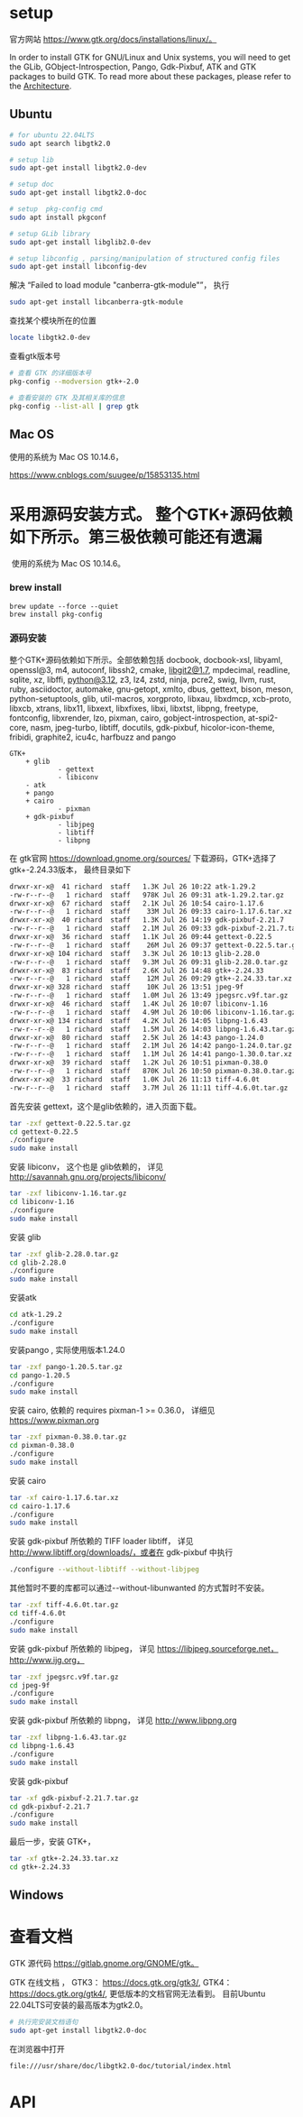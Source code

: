 # setup

官方网站 https://www.gtk.org/docs/installations/linux/。

In order to install GTK for GNU/Linux and Unix systems, you will need to get the GLib, GObject-Introspection, Pango, Gdk-Pixbuf, ATK and GTK packages to build GTK. To read more about these packages, please refer to the [Architecture](https://www.gtk.org/docs/architecture/).

## Ubuntu

```sh
# for ubuntu 22.04LTS
sudo apt search libgtk2.0

# setup lib
sudo apt-get install libgtk2.0-dev

# setup doc
sudo apt-get install libgtk2.0-doc

# setup  pkg-config cmd
sudo apt install pkgconf

# setup GLib library
sudo apt-get install libglib2.0-dev

# setup libconfig , parsing/manipulation of structured config files
sudo apt-get install libconfig-dev
```

解决 “Failed to load module "canberra-gtk-module"”， 执行

```sh
sudo apt-get install libcanberra-gtk-module
```

查找某个模块所在的位置

```sh
locate libgtk2.0-dev
```

查看gtk版本号

```sh
# 查看 GTK 的详细版本号
pkg-config --modversion gtk+-2.0

# 查看安装的 GTK 及其相关库的信息
pkg-config --list-all | grep gtk
```

## Mac OS


使用的系统为 Mac OS 10.14.6，

https://www.cnblogs.com/suugee/p/15853135.html

采用源码安装方式。 整个GTK+源码依赖如下所示。第三极依赖可能还有遗漏
=======
​		使用的系统为 Mac OS 10.14.6。

### brew install

```
brew update --force --quiet
brew install pkg-config

```



### 源码安装

整个GTK+源码依赖如下所示。全部依赖包括 docbook, docbook-xsl, libyaml, openssl@3, m4, autoconf, libssh2, cmake, libgit2@1.7, mpdecimal, readline, sqlite, xz, libffi, python@3.12, z3, lz4, zstd, ninja, pcre2, swig, llvm, rust, ruby, asciidoctor, automake, gnu-getopt, xmlto, dbus, gettext, bison, meson, python-setuptools, glib, util-macros, xorgproto, libxau, libxdmcp, xcb-proto, libxcb, xtrans, libx11, libxext, libxfixes, libxi, libxtst, libpng, freetype, fontconfig, libxrender, lzo, pixman, cairo, gobject-introspection, at-spi2-core, nasm, jpeg-turbo, libtiff, docutils, gdk-pixbuf, hicolor-icon-theme, fribidi, graphite2, icu4c, harfbuzz and pango
```
GTK+
	+ glib
			- gettext
			- libiconv
	- atk
	+ pango
	+ cairo
			- pixman
	+ gdk-pixbuf
			- libjpeg
			- libtiff
			- libpng
```

在 gtk官网 https://download.gnome.org/sources/ 下载源码，GTK+选择了 gtk+-2.24.33版本， 最终目录如下

```sh
drwxr-xr-x@  41 richard  staff   1.3K Jul 26 10:22 atk-1.29.2
-rw-r--r--@   1 richard  staff   978K Jul 26 09:31 atk-1.29.2.tar.gz
drwxr-xr-x@  67 richard  staff   2.1K Jul 26 10:54 cairo-1.17.6
-rw-r--r--@   1 richard  staff    33M Jul 26 09:33 cairo-1.17.6.tar.xz
drwxr-xr-x@  40 richard  staff   1.3K Jul 26 14:19 gdk-pixbuf-2.21.7
-rw-r--r--@   1 richard  staff   2.1M Jul 26 09:33 gdk-pixbuf-2.21.7.tar.gz
drwxr-xr-x@  36 richard  staff   1.1K Jul 26 09:44 gettext-0.22.5
-rw-r--r--@   1 richard  staff    26M Jul 26 09:37 gettext-0.22.5.tar.gz
drwxr-xr-x@ 104 richard  staff   3.3K Jul 26 10:13 glib-2.28.0
-rw-r--r--@   1 richard  staff   9.3M Jul 26 09:31 glib-2.28.0.tar.gz
drwxr-xr-x@  83 richard  staff   2.6K Jul 26 14:48 gtk+-2.24.33
-rw-r--r--@   1 richard  staff    12M Jul 26 09:29 gtk+-2.24.33.tar.xz
drwxr-xr-x@ 328 richard  staff    10K Jul 26 13:51 jpeg-9f
-rw-r--r--@   1 richard  staff   1.0M Jul 26 13:49 jpegsrc.v9f.tar.gz
drwxr-xr-x@  46 richard  staff   1.4K Jul 26 10:07 libiconv-1.16
-rw-r--r--@   1 richard  staff   4.9M Jul 26 10:06 libiconv-1.16.tar.gz
drwxr-xr-x@ 134 richard  staff   4.2K Jul 26 14:05 libpng-1.6.43
-rw-r--r--@   1 richard  staff   1.5M Jul 26 14:03 libpng-1.6.43.tar.gz
drwxr-xr-x@  80 richard  staff   2.5K Jul 26 14:43 pango-1.24.0
-rw-r--r--@   1 richard  staff   2.1M Jul 26 14:42 pango-1.24.0.tar.gz
-rw-r--r--@   1 richard  staff   1.1M Jul 26 14:41 pango-1.30.0.tar.xz
drwxr-xr-x@  39 richard  staff   1.2K Jul 26 10:51 pixman-0.38.0
-rw-r--r--@   1 richard  staff   870K Jul 26 10:50 pixman-0.38.0.tar.gz
drwxr-xr-x@  33 richard  staff   1.0K Jul 26 11:13 tiff-4.6.0t
-rw-r--r--@   1 richard  staff   3.7M Jul 26 11:11 tiff-4.6.0t.tar.gz
```

首先安装 gettext，这个是glib依赖的，进入页面下载。

```sh
tar -zxf gettext-0.22.5.tar.gz
cd gettext-0.22.5
./configure
sudo make install
```

安装 libiconv， 这个也是 glib依赖的， 详见 http://savannah.gnu.org/projects/libiconv/

```sh
tar -zxf libiconv-1.16.tar.gz
cd libiconv-1.16
./configure
sudo make install
```

安装 glib

```sh
tar -zxf glib-2.28.0.tar.gz
cd glib-2.28.0
./configure
sudo make install
```



安装atk

```sh
cd atk-1.29.2
./configure
sudo make install
```

安装pango , 实际使用版本1.24.0

```sh
tar -zxf pango-1.20.5.tar.gz
cd pango-1.20.5
./configure
sudo make install
```

安装 cairo, 依赖的 requires pixman-1 >= 0.36.0， 详细见 https://www.pixman.org

```sh
tar -zxf pixman-0.38.0.tar.gz
cd pixman-0.38.0
./configure 
sudo make install
```

安装 cairo

 ```sh
 tar -xf cairo-1.17.6.tar.xz
 cd cairo-1.17.6
 ./configure
 sudo make install
 ```

安装 gdk-pixbuf 所依赖的 TIFF loader libtiff， 详见 http://www.libtiff.org/downloads/，或者在  gdk-pixbuf 中执行

```sh
./configure --without-libtiff --without-libjpeg
```

其他暂时不要的库都可以通过--without-libunwanted 的方式暂时不安装。

```sh
tar -zxf tiff-4.6.0t.tar.gz
cd tiff-4.6.0t
./configure
sudo make install
```

安装  gdk-pixbuf 所依赖的 libjpeg， 详见 https://libjpeg.sourceforge.net， http://www.ijg.org， 

```sh
tar -zxf jpegsrc.v9f.tar.gz
cd jpeg-9f
./configure
sudo make install
```

 安装 gdk-pixbuf 所依赖的 libpng， 详见 http://www.libpng.org

```sh
tar -zxf libpng-1.6.43.tar.gz
cd libpng-1.6.43
./configure
sudo make install
```



安装 gdk-pixbuf

```sh
tar -xf gdk-pixbuf-2.21.7.tar.gz
cd gdk-pixbuf-2.21.7
./configure
sudo make install
```

最后一步，安装 GTK+， 

```sh
tar -xf gtk+-2.24.33.tar.xz
cd gtk+-2.24.33
```



## Windows 

#  查看文档

GTK 源代码 https://gitlab.gnome.org/GNOME/gtk。

GTK 在线文档  ， GTK3： https://docs.gtk.org/gtk3/, GTK4：https://docs.gtk.org/gtk4/, 更低版本的文档官网无法看到。 目前Ubuntu 22.04LTS可安装的最高版本为gtk2.0。

```sh
# 执行完安装文档语句 
sudo apt-get install libgtk2.0-doc
```

在浏览器中打开

```html
file:///usr/share/doc/libgtk2.0-doc/tutorial/index.html
```

# API

